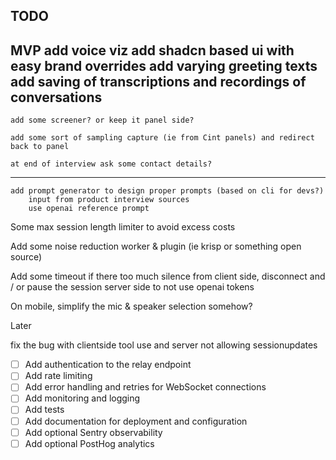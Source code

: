 
## TODO


MVP
    add voice viz
    add shadcn based ui with easy brand overrides
    add varying greeting texts
    add saving of transcriptions and recordings of conversations
----
    add some screener? or keep it panel side?

    add some sort of sampling capture (ie from Cint panels) and redirect back to panel

    at end of interview ask some contact details?
----
    add prompt generator to design proper prompts (based on cli for devs?)
        input from product interview sources
        use openai reference prompt


Some max session length limiter to avoid excess costs


Add some noise reduction worker & plugin (ie krisp or something open source)

Add some timeout if there too much silence from client side, disconnect and / or pause the session server side to not use openai tokens

On mobile, simplify the mic & speaker selection somehow?

Later


fix the bug with clientside tool use and server not allowing sessionupdates

- [ ] Add authentication to the relay endpoint
- [ ] Add rate limiting
- [ ] Add error handling and retries for WebSocket connections
- [ ] Add monitoring and logging
- [ ] Add tests
- [ ] Add documentation for deployment and configuration
- [ ] Add optional Sentry observability
- [ ] Add optional PostHog analytics